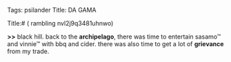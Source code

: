Tags: psilander
Title: DA GAMA
  
Title:# ( rambling nvl2j9q3481uhnwo)
  
**>>** black hill. back to the **archipelago**, there was time to entertain sasamo™ and vinnie™ with bbq and cider. there was also time to get a lot of **grievance** from my trade.